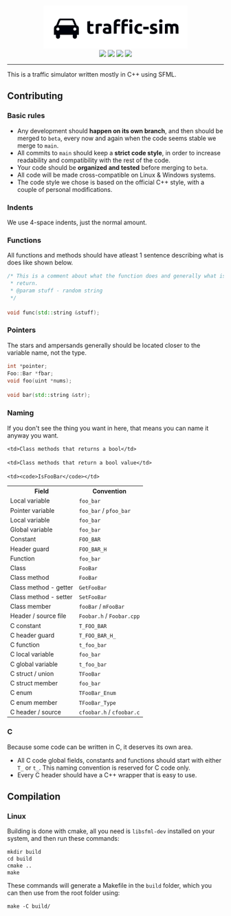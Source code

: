 <p align="center">
    <img height=100 src="https://github.com/Airleaf/traffic-sim/blob/main/.github/traffic-sim.png?raw=true"><br>
    <img src="https://img.shields.io/github/last-commit/airleaf/traffic-sim?label=Last%20commit&style=flat-square">
    <img src="https://img.shields.io/tokei/lines/github/airleaf/traffic-sim?label=Total%20lines&style=flat-square">
    <img src="https://img.shields.io/github/contributors/airleaf/traffic-sim?label=Contributors&style=flat-square">
    <img src="https://img.shields.io/github/issues/airleaf/traffic-sim?label=Issues&style=flat-square">
</p>
<hr>

This is a traffic simulator written mostly in C++ using SFML. 

<!-- ---------- SECTOR ---------- -->

## Contributing

### Basic rules

- Any development should **happen on its own branch**, and then should be merged to `beta`, every now
  and again when the code seems stable we merge to `main`.
- All commits to `main` should keep a **strict code style**, in order to increase readability and compatibility
  with the rest of the code.
- Your code should be **organized and tested** before merging to `beta`.
- All code will be made cross-compatible on Linux & Windows systems.
- The code style we chose is based on the official C++ style, with a couple of personal modifications.

### Indents
We use 4-space indents, just the normal amount.

### Functions
All functions and methods should have atleast 1 sentence describing what is does like shown below. 
```cpp
/* This is a comment about what the function does and generally what is should 
 * return. 
 * @param stuff - random string
 */

void func(std::string &stuff);
```

### Pointers
The stars and ampersands generally should be located closer to the variable name, not the type. 
```cpp
int *pointer;
Foo::Bar *fbar;
void foo(uint *nums);

void bar(std::string &str);


```

### Naming
If you don't see the thing you want in here, that means you can name it anyway you want.
<table>
<tr>
    <th>Field</th>
    <th>Convention</th>
</tr>
<tr>
    <td>Local variable</td>
    <td><code>foo_bar</code></td>
</tr>
<tr>
    <td>Pointer variable</td>
    <td><code>foo_bar</code> / <code>pfoo_bar</code></td>
</tr>
<tr>
    <td>Local variable</td>
    <td><code>foo_bar</code></td>
</tr>
<tr>
    <td>Global variable</td>
    <td><code>foo_bar</code></td>
</tr>
<tr>
    <td>Constant</td>
    <td><code>FOO_BAR</code></td>
</tr>
<tr>
    <td>Header guard</td>
    <td><code>FOO_BAR_H</code></td>
</tr>
<tr>
    <td>Function</td>
    <td><code>foo_bar</code></td>
</tr>
<tr>
    <td>Class</td>
    <td><code>FooBar</code></td>
</tr>
<tr>
    <td>Class method</td>
    <td><code>FooBar</code></td>
</tr>
<tr>

    <td>Class methods that returns a bool</td>

    <td>Class methods that return a bool value</td>

    <td><code>IsFooBar</code></td>
</tr>
<tr>
    <td>Class method - getter</td>
    <td><code>GetFooBar</code></td>
</tr>
<tr>
    <td>Class method - setter</td>
    <td><code>SetFooBar</code></td>
</tr>
<tr>
    <td>Class member</td>
    <td><code>fooBar</code> / <code>mFooBar</code></td>
</tr>
<tr>
    <td>Header / source file</td>
    <td><code>Foobar.h</code> / <code>Foobar.cpp</code></td>
</tr>
<tr>
    <td>C constant</td>
    <td><code>T_FOO_BAR</code></td>
</tr>
<tr>
    <td>C header guard</td>
    <td><code>T_FOO_BAR_H_</code></td>
</tr>
<tr>
    <td>C function</td>
    <td><code>t_foo_bar</code></td>
</tr>
<tr>
    <td>C local variable</td>
    <td><code>foo_bar</code></td>
</tr>
<tr>
    <td>C global variable</td>
    <td><code>t_foo_bar</code></td>
</tr>
<tr>
    <td>C struct / union</td>
    <td><code>TFooBar</code></td>
</tr>
<tr>
    <td>C struct member</td>
    <td><code>foo_bar</code></td>
</tr>
<tr>
    <td>C enum</td>
    <td><code>TFooBar_Enum</code></td>
</tr>
<tr>
    <td>C enum member</td>
    <td><code>TFooBar_Type</code></td>
</tr>
<tr>
    <td>C header / source</td>
    <td><code>cfoobar.h</code> / <code>cfoobar.c</code></td>
</tr>
</table>

### C
Because some code can be written in C, it deserves its own area.
- All C code global fields, constants and functions should start with either `T_` or `t_`. This naming convention
  is reserved for C code only.
- Every C header should have a C++ wrapper that is easy to use.

<!-- ---------- SECTOR ---------- -->

## Compilation
### Linux
Building is done with cmake, all you need is `libsfml-dev` installed on your system, and then run these commands:
```
mkdir build
cd build
cmake ..
make
```
These commands will generate a Makefile in the `build` folder, which you can then use from the root folder using:
```
make -C build/
```
